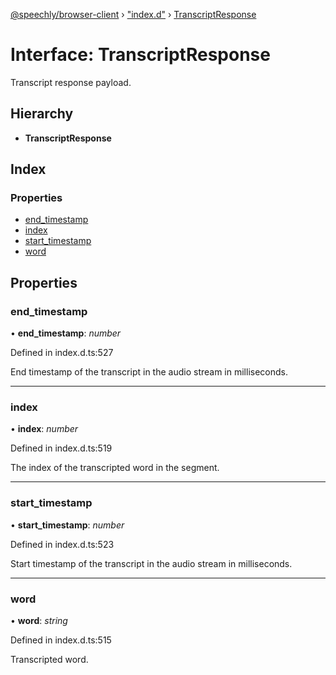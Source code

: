 [@speechly/browser-client](../README.md) › ["index.d"](../modules/_index_d_.md) › [TranscriptResponse](_index_d_.transcriptresponse.md)

# Interface: TranscriptResponse

Transcript response payload.

## Hierarchy

* **TranscriptResponse**

## Index

### Properties

* [end_timestamp](_index_d_.transcriptresponse.md#end_timestamp)
* [index](_index_d_.transcriptresponse.md#index)
* [start_timestamp](_index_d_.transcriptresponse.md#start_timestamp)
* [word](_index_d_.transcriptresponse.md#word)

## Properties

###  end_timestamp

• **end_timestamp**: *number*

Defined in index.d.ts:527

End timestamp of the transcript in the audio stream in milliseconds.

___

###  index

• **index**: *number*

Defined in index.d.ts:519

The index of the transcripted word in the segment.

___

###  start_timestamp

• **start_timestamp**: *number*

Defined in index.d.ts:523

Start timestamp of the transcript in the audio stream in milliseconds.

___

###  word

• **word**: *string*

Defined in index.d.ts:515

Transcripted word.
